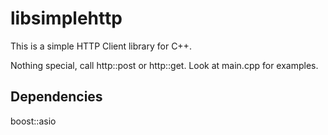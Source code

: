 # libsimplehttp
This is a simple HTTP Client library for C++.

Nothing special, call http::post or http::get. Look at main.cpp for examples.

## Dependencies
boost::asio
